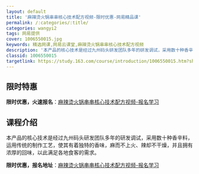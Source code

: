 ```yaml
---
layout: default
title: '麻辣烫火锅串串核心技术配方视频-限时优惠-网易精品课'
permalink: /:categories/:title/
categories: wangyi2
tags: 网易提供
cover: 1006550015.jpg
keywords: 精选网课,网易云课堂,麻辣烫火锅串串核心技术配方视频
description: '本产品的核心技术是经过九州码头研发团队多年的研发调试，采用数十种香辛料，运用传统的制作工艺，使其有着独特的香味，麻而不上'
classid: 1006550015
targetlink: https://study.163.com/course/introduction/1006550015.htm?share=1&shareId=1025206652&utm_campaign=share&utm_medium=iphoneShare&utm_source=&utm_u=1025206652
---
```


## 限时特惠

**限时优惠，火速报名**：[麻辣烫火锅串串核心技术配方视频-报名学习](https://study.163.com/course/introduction/1006550015.htm?share=1&shareId=1025206652&utm_campaign=share&utm_medium=iphoneShare&utm_source=&utm_u=1025206652)

## 课程介绍

本产品的核心技术是经过九州码头研发团队多年的研发调试，采用数十种香辛料，运用传统的制作工艺，使其有着独特的香味，麻而不上火、辣却不干燥，并且拥有浓厚的回味，以此满足各地食客的需求。

**限时优惠，报名地址**：[麻辣烫火锅串串核心技术配方视频-报名学习](https://study.163.com/course/introduction/1006550015.htm?share=1&shareId=1025206652&utm_campaign=share&utm_medium=iphoneShare&utm_source=&utm_u=1025206652)

